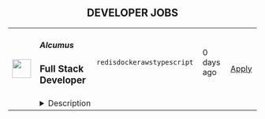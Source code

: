 <div align="center"><h2>DEVELOPER JOBS</h2></div><table><tr>
                <td width="100" height="100" rowspan="2">
                    <img src="https://remotive.com/job/2022325/logo" width="38px" height="auto">
                </td>
                <td width="300">
                    <h5>Alcumus</h5>
                    <h3>Full Stack Developer</h3>
                </td>
                <td width="300">
                    <code>redis</code><code>docker</code><code>aws</code><code>typescript</code>
                </td>
                <td width="200">
                <text>0 days ago</text>
                </td>
                <td width="100" rowspan="2">
                <a href="https://www.realworkfromanywhere.com/jobs/full-stack-developer-alcumus-4004" align="right" target="_blank">Apply</a>
                </td>
            </tr>
            <tr>
                <td colspan="3">
                <details><summary>Description</summary>
                <div><!--block--><strong>Who We Are </strong><br>Alcumus/Veriforce is the fastest-growing SaaS-technology and services company in the global supply chain risk management market. We help industry-leading companies create and maintain operating cultures and work environments that optimize safety, promote sustainability, and foster collaboration across a broad spectrum of internal and external stakeholders. What separates Alcumus/Veriforce from the rest is our people. We hire growth-minded individuals that team well and continuously look for new, better ways of solving business challenges. If this sounds compelling, keep reading.<br><br><strong>The Role You’ll Play</strong><br>Alcumus/Veriforce is seeking an experienced full stack developer to help design and develop applications for our SaaS platform. You will join a local, growing team of talented front-end, back-end, and devops engineers, to expand the software-as-a-service offerings.<br><br></div><br><br><div class="h3">What that means day-to-day: </div><ul style=""><li style=""><!--block-->Participate as a crucial member of a small, full-stack team</li><li style=""><!--block-->Work with a strong level of C# .Net Core and .Net Framework experience</li><li style=""><!--block-->Work with a strong level of MSSQL experience</li><li style=""><!--block-->Work with your team to develop/improve new and existing applications built using Microservices with RESTful interfaces using C# and .NET Core, and User interfaces using React, Redux, Typescript and/or React Native (mobile)</li><li style=""><!--block-->Work in docker container environment</li><li style=""><!--block-->Embrace agile principles of transparency, cooperation, and rapid iteration</li><li style=""><!--block-->Break complex features into manageable, reviewable, shippable pieces</li><li style=""><!--block-->Communicate clearly with engineers and non-engineers about what we're building</li><li style=""><!--block-->Uncover, diagnose and resolve issues methodically; not necessarily by trial-and-error</li><li style=""><!--block-->Use the tools of contemporary back-end engineering, like project boards, source control, package managers, build systems, command-line interfaces, and network request tools</li><li style=""><!--block-->Understand the technologies and concepts behind what we do, like HTTP, REST, and how browsers work</li><li style=""><!--block-->Constructively and attentively review pull requests and have his or hers reviewed</li><li style=""><!--block-->Produce code that is consistent, readable, and maintainable by others</li><li style=""><!--block-->Write meaningful, efficient tests for important parts of an application</li><li style=""><!--block-->Cultivating a culture of API, cloud services, and micro services across the organization</li></ul><br><br><div class="h3">What you’ll need to be successful: </div><ul style=""><li style=""><!--block-->Strong level of experience using C# .Net Core and .Net Framework</li><li style=""><!--block-->Strong level of MSSQL experience</li><li style=""><!--block-->Microservices with RESTful interfaces using C# and .NET Core </li><li style=""><!--block-->React, Redux, Typescript and/or React Native (mobile)</li></ul><div><!--block-->To us, experience with particular technologies is not nearly as important as critical thinking, a positive attitude, and an eagerness to learn and solve problems together. That said, our back-end applications currently depend on a mixture of .Net 4.5 (running on IIS) and dotnet core (running on Linux), and we use things like PostgreSQL, MSSQL, Nginx, Consul, AWS Services, and Redis.</div><br><br><div class="h3">What you’ll get in return:  </div><div><!--block--><strong>Personal Health &amp; Wellbeing <br></strong><br></div><div><!--block-->&gt;🧠 Integrated mental health &amp; wellbeing support <br><br></div><div><!--block-->&gt;🌴 Vacation – starting at 3 weeks <br><br></div><div><!--block-->&gt;💟 Wellness Days &amp; Annual Giving Day – an extra to give back to yourself or your community<br><br>&gt;🩺 Comprehensive medical and dental coverage <br><br></div><div><!--block-->&gt; 😴 End of the year, company-wide shut down for you to relax and recharge<br><br></div><div><!--block--> <strong>Future Planning</strong> <br><br></div><div><!--block-->&gt;🏫 LinkedIn Learning License for upskilling &amp; development <br><br></div><div><!--block--><strong>Interested but don’t feel you meet all the requirements? <br></strong><br></div><div><!--block-->Our recruitment team assesses and reviews all applications against the role and business needs. We believe in people having transferable and soft skills and want you to know that we consider applications that might not meet all the criteria, but have the aptitude and capability, nonetheless. Our priority is to ensure we set people up for success. We will make a final call based on our determining whether we can offer the necessary support to upskill or provide the developmental support needed for you to get the best out of this opportunity with us!<br><br></div><div><!--block--><strong>What you can expect if you apply:</strong></div><ul style=""><li style=""><!--block-->A response to your application within 15 working days</li><li style=""><!--block-->An interview process consisting of:</li><li style=""><!--block-->An initial discovery call with the recruiter</li><li style=""><!--block-->A first stage interview via Microsoft Teams </li><li style=""><!--block-->Additional interview with the stakeholders you’ll be working with closely in the role</li></ul><div><!--block-->We’re keen to ensure our hiring process allows you to be at your best, so if you need us to make any adjustments, please just let us know.</div><img src="https://remotive.com/job/track/2022325/blank.gif?source=public_api" alt=""/>
                </details>
                </td>
            </tr></table>